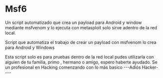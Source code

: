 # Msf6
Un script automatizado que crea un payload para Android y window mediante msfvenom y lo ejecuta con metasploit solo sirve adentro de la red local.

Script que automatiza el trabajo de crear un payload
con msfvenom lo crea para Android y Windows

Esta script solo es para pruebas dentro de la red local
pudes utilizarla con alguien de tu familia, primo , hermano 
o amigo, espero haberte ayudado.
Se un profesional en Hacking comenzando con lo más basico 
---Adiós Hacker----

